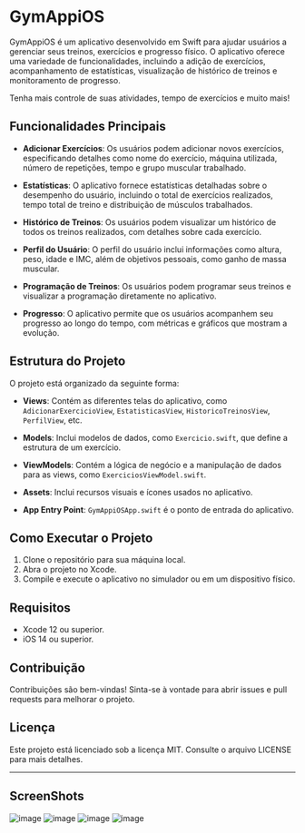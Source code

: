 # GymAppiOS

GymAppiOS é um aplicativo desenvolvido em Swift para ajudar usuários a gerenciar seus treinos, exercícios e progresso físico. O aplicativo oferece uma variedade de funcionalidades, incluindo a adição de exercícios, acompanhamento de estatísticas, visualização de histórico de treinos e monitoramento de progresso.

Tenha mais controle de suas atividades, tempo de exercícios e muito mais!

## Funcionalidades Principais

- **Adicionar Exercícios**: Os usuários podem adicionar novos exercícios, especificando detalhes como nome do exercício, máquina utilizada, número de repetições, tempo e grupo muscular trabalhado.

- **Estatísticas**: O aplicativo fornece estatísticas detalhadas sobre o desempenho do usuário, incluindo o total de exercícios realizados, tempo total de treino e distribuição de músculos trabalhados.

- **Histórico de Treinos**: Os usuários podem visualizar um histórico de todos os treinos realizados, com detalhes sobre cada exercício.

- **Perfil do Usuário**: O perfil do usuário inclui informações como altura, peso, idade e IMC, além de objetivos pessoais, como ganho de massa muscular.

- **Programação de Treinos**: Os usuários podem programar seus treinos e visualizar a programação diretamente no aplicativo.

- **Progresso**: O aplicativo permite que os usuários acompanhem seu progresso ao longo do tempo, com métricas e gráficos que mostram a evolução.

## Estrutura do Projeto  

O projeto está organizado da seguinte forma:

- **Views**: Contém as diferentes telas do aplicativo, como `AdicionarExercicioView`, `EstatisticasView`, `HistoricoTreinosView`, `PerfilView`, etc.

- **Models**: Inclui modelos de dados, como `Exercicio.swift`, que define a estrutura de um exercício.

- **ViewModels**: Contém a lógica de negócio e a manipulação de dados para as views, como `ExerciciosViewModel.swift`.

- **Assets**: Inclui recursos visuais e ícones usados no aplicativo.

- **App Entry Point**: `GymAppiOSApp.swift` é o ponto de entrada do aplicativo.

## Como Executar o Projeto

1. Clone o repositório para sua máquina local.
2. Abra o projeto no Xcode.
3. Compile e execute o aplicativo no simulador ou em um dispositivo físico.

## Requisitos

- Xcode 12 ou superior.
- iOS 14 ou superior.

## Contribuição

Contribuições são bem-vindas! Sinta-se à vontade para abrir issues e pull requests para melhorar o projeto.

## Licença

Este projeto está licenciado sob a licença MIT. Consulte o arquivo LICENSE para mais detalhes.

---

## ScreenShots

![image](https://github.com/user-attachments/assets/586ba978-1e97-47a1-ac69-a7adef899aa4)
![image](https://github.com/user-attachments/assets/d8695b34-ab3e-4580-abe2-c590bc9f770a)
![image](https://github.com/user-attachments/assets/65a52b0d-cbed-4e5f-997f-dc84dbe5c337)
![image](https://github.com/user-attachments/assets/71b8fd7d-fd09-4de7-b247-d378adac3d3e)




